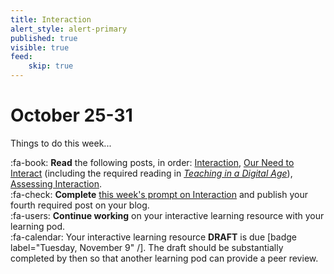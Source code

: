 ```yaml
---
title: Interaction
alert_style: alert-primary
published: true
visible: true
feed:
    skip: true
---
```


# October 25-31
Things to do this week...

:fa-book: **Read** the following posts, in order: [Interaction](https://edtechuvic.ca/edci335/interaction/), [Our Need to Interact](https://edtechuvic.ca/edci335/our-need-to-interact/) (including the required reading in [*Teaching in a Digital Age*](https://pressbooks.bccampus.ca/teachinginadigitalagev2/chapter/pedagogical-roles-for-text-audio-and-video/)), [Assessing Interaction](https://edtechuvic.ca/edci335/assessing-interaction/).  
:fa-check: **Complete** [this week's prompt on Interaction](https://edtechuvic.ca/edci335/prompt-interaction/) and publish your fourth required post on your blog.  
:fa-users: **Continue working** on your interactive learning resource with your learning pod.  
:fa-calendar: Your interactive learning resource **DRAFT** is due [badge label="Tuesday, November 9" /]. The draft should be substantially completed by then so that another learning pod can provide a peer review.

